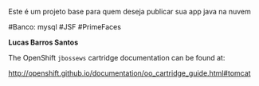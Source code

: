 Este é um projeto base para quem deseja publicar sua app java na nuvem

#Banco: mysql
#JSF
#PrimeFaces

<b>Lucas Barros Santos</b>

The OpenShift `jbossews` cartridge documentation can be found at:

http://openshift.github.io/documentation/oo_cartridge_guide.html#tomcat
